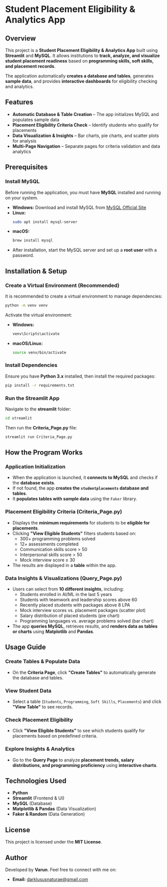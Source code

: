 # Student Placement Eligibility & Analytics App

## Overview
This project is a **Student Placement Eligibility & Analytics App** built using **Streamlit** and **MySQL**. It allows institutions to **track, analyze, and visualize student placement readiness** based on **programming skills, soft skills, and placement records**.

The application automatically **creates a database and tables**, generates **sample data**, and provides **interactive dashboards** for eligibility checking and analytics.

## Features
- **Automatic Database & Table Creation** – The app initializes MySQL and populates sample data
- **Placement Eligibility Criteria Check** – Identify students who qualify for placements
- **Data Visualization & Insights** – Bar charts, pie charts, and scatter plots for analysis
- **Multi-Page Navigation** – Separate pages for criteria validation and data analytics

## Prerequisites

### Install MySQL
Before running the application, you must have **MySQL** installed and running on your system.

- **Windows:** Download and install MySQL from [MySQL Official Site](https://dev.mysql.com/downloads/installer/)
- **Linux:**  
  ```bash
  sudo apt install mysql-server
  ```
- **macOS:**  
  ```bash
  brew install mysql
  ```  
- After installation, start the MySQL server and set up a **root user** with a password.

## Installation & Setup

### Create a Virtual Environment (Recommended)
It is recommended to create a virtual environment to manage dependencies:
```bash
python -m venv venv
```
Activate the virtual environment:
- **Windows:**  
  ```bash
  venv\Scripts\activate
  ```
- **macOS/Linux:**  
  ```bash
  source venv/bin/activate
  ```

### Install Dependencies
Ensure you have **Python 3.x** installed, then install the required packages:
```bash
pip install -r requirements.txt
```

### Run the Streamlit App
Navigate to the **streamlit** folder:
```bash
cd streamlit
```
Then run the **Criteria_Page.py** file:
```bash
streamlit run Criteria_Page.py
```

## How the Program Works

### Application Initialization
- When the application is launched, it **connects to MySQL** and checks if the **database exists**.
- If not found, the app **creates the `studentplacements` database and tables**.
- It **populates tables with sample data** using the `Faker` library.

### Placement Eligibility Criteria (Criteria_Page.py)
- Displays the **minimum requirements** for students to be **eligible for placements**.
- Clicking **"View Eligible Students"** filters students based on:
  - 300+ programming problems solved
  - 12+ assessments completed
  - Communication skills score > 50
  - Interpersonal skills score > 50
  - Mock interview score ≥ 30
- The results are displayed in a **table** within the app.

### Data Insights & Visualizations (Query_Page.py)
- Users can select from **10 different insights**, including:
  - Students enrolled in AI/ML in the last 5 years
  - Students with teamwork and leadership scores above 60
  - Recently placed students with packages above 8 LPA
  - Mock interview scores vs. placement packages (scatter plot)
  - Salary distribution of placed students (pie chart)
  - Programming languages vs. average problems solved (bar chart)
- The app **queries MySQL**, retrieves results, and **renders data as tables or charts** using **Matplotlib** and **Pandas**.

## Usage Guide

### Create Tables & Populate Data
- On the **Criteria Page**, click **"Create Tables"** to automatically generate the database and tables.

### View Student Data
- Select a table (`Students`, `Programming`, `Soft Skills`, `Placements`) and click **"View Table"** to see records.

### Check Placement Eligibility
- Click **"View Eligible Students"** to see which students qualify for placements based on predefined criteria.

### Explore Insights & Analytics
- Go to the **Query Page** to analyze **placement trends, salary distributions, and programming proficiency** using **interactive charts**.

## Technologies Used
- **Python**
- **Streamlit** (Frontend & UI)
- **MySQL** (Database)
- **Matplotlib & Pandas** (Data Visualization)
- **Faker & Random** (Data Generation)

## License
This project is licensed under the **MIT License**.

## Author
Developed by **Varun**. Feel free to connect with me on:
- **Email:** darklususnaturae@gmail.com